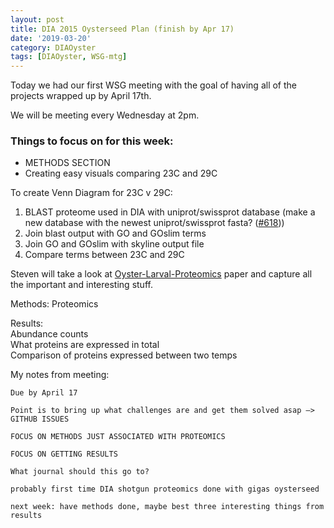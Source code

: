 ```yaml
---
layout: post
title: DIA 2015 Oysterseed Plan (finish by Apr 17)
date: '2019-03-20'
category: DIAOyster
tags: [DIAOyster, WSG-mtg]
---
```

Today we had our first WSG meeting with the goal of having all of the projects wrapped up by April 17th. 

We will be meeting every Wednesday at 2pm. 

### Things to focus on for this week:
- METHODS SECTION
- Creating easy visuals comparing 23C and 29C

To create Venn Diagram for 23C v 29C:    
1. BLAST proteome used in DIA with uniprot/swissprot database (make a new database with the newest uniprot/swissprot fasta? ([#618](https://github.com/RobertsLab/resources/issues/618)))
2. Join blast output with GO and GOslim terms
3. Join GO and GOslim with skyline output file
4. Compare terms between 23C and 29C 

Steven will take a look at [Oyster-Larval-Proteomics](https://docs.google.com/document/d/1OaYNzlOJr5QibCYt8--GMNGvXlzHPR9_daCkNUVkj-U/edit#) paper and capture all the important and interesting stuff.

Methods:
Proteomics      

Results:     
Abundance counts     
What proteins are expressed in total      
Comparison of proteins expressed between two temps     

My notes from meeting:    
```
Due by April 17

Point is to bring up what challenges are and get them solved asap —> GITHUB ISSUES

FOCUS ON METHODS JUST ASSOCIATED WITH PROTEOMICS

FOCUS ON GETTING RESULTS

What journal should this go to?

probably first time DIA shotgun proteomics done with gigas oysterseed 

next week: have methods done, maybe best three interesting things from results
